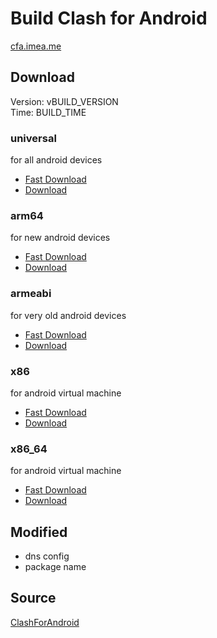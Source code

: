 # Build Clash for Android
[cfa.imea.me](https://cfa.imea.me)  

## Download
Version: vBUILD_VERSION  
Time: BUILD_TIME  

### universal
for all android devices  
- [Fast Download](https://ghproxy.com/https://github.com/kaminolee/cfa-build/raw/apks/cfa-BUILD_VERSION-kamino-universal-release.apk)  
- [Download](https://github.com/kaminolee/cfa-build/raw/apks/cfa-BUILD_VERSION-kamino-universal-release.apk)  

### arm64
for new android devices  
- [Fast Download](https://ghproxy.com/https://github.com/kaminolee/cfa-build/raw/apks/cfa-BUILD_VERSION-kamino-arm64-v8a-release.apk)  
- [Download](https://github.com/kaminolee/cfa-build/raw/apks/cfa-BUILD_VERSION-kamino-arm64-v8a-release.apk)  

### armeabi
for very old android devices  
- [Fast Download](https://ghproxy.com/https://github.com/kaminolee/cfa-build/raw/apks/cfa-BUILD_VERSION-kamino-armeabi-v7a-release.apk)  
- [Download](https://github.com/kaminolee/cfa-build/raw/apks/cfa-BUILD_VERSION-kamino-armeabi-v7a-release.apk)  

### x86
for android virtual machine  
- [Fast Download](https://ghproxy.com/https://github.com/kaminolee/cfa-build/raw/apks/cfa-BUILD_VERSION-kamino-x86-release.apk)  
- [Download](https://github.com/kaminolee/cfa-build/raw/apks/cfa-BUILD_VERSION-kamino-x86-release.apk)  

### x86_64
for android virtual machine  
- [Fast Download](https://ghproxy.com/https://github.com/kaminolee/cfa-build/raw/apks/cfa-BUILD_VERSION-kamino-x86_64-release.apk)  
- [Download](https://github.com/kaminolee/cfa-build/raw/apks/cfa-BUILD_VERSION-kamino-x86_64-release.apk)  

## Modified
- dns config
- package name

## Source
[ClashForAndroid](https://github.com/Kr328/ClashForAndroid)  
